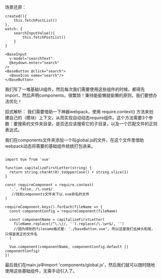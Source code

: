 场景还原：

```
created(){
    this.fetchPostList()
},
watch: {
    searchInputValue(){
        this.fetchPostList()
    }
}

<BaseInput
  v-model="searchText"
  @keydown.enter="search"
/>
<BaseButton @click="search">
  <BaseIcon name="search"/>
</BaseButton>

```

我们写了一堆基础UI组件，然后每次我们需要使用这些组件的时候，都得先import，然后声明components，很繁琐！秉持能偷懒就偷懒的原则，我们要想办法优化！

招式解析：
我们需要借助一下神器webpack，使用 require.context() 方法来创建自己的（模块）上下文，从而实现自动动态require组件。这个方法需要3个参数：要搜索的文件夹目录，是否还应该搜索它的子目录，以及一个匹配文件的正则表达式。

我们在components文件夹添加一个叫global.js的文件，在这个文件里借助webpack动态将需要的基础组件统统打包进来。

```

import Vue from 'vue'
 
function capitalizeFirstLetter(string) {
  return string.charAt(0).toUpperCase() + string.slice(1)
}
 
const requireComponent = require.context(
  '.', false, /\.vue$/
   //找到components文件夹下以.vue命名的文件
)
 
requireComponent.keys().forEach(fileName => {
  const componentConfig = requireComponent(fileName)
 
  const componentName = capitalizeFirstLetter(
    fileName.replace(/^\.\//, '').replace(/\.\w+$/, '')
    //因为得到的filename格式是: './baseButton.vue', 所以这里我们去掉头和尾，只保留真正的文件名
  )
 
  Vue.component(componentName, componentConfig.default || componentConfig)
})

```

最后我们在main.js中import 'components/global.js'，然后我们就可以随时随地使用这些基础组件，无需手动引入了。